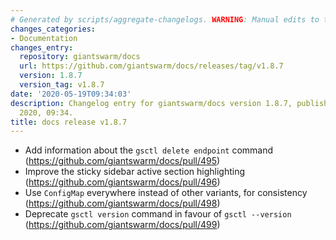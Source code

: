 ```yaml
---
# Generated by scripts/aggregate-changelogs. WARNING: Manual edits to this files will be overwritten.
changes_categories:
- Documentation
changes_entry:
  repository: giantswarm/docs
  url: https://github.com/giantswarm/docs/releases/tag/v1.8.7
  version: 1.8.7
  version_tag: v1.8.7
date: '2020-05-19T09:34:03'
description: Changelog entry for giantswarm/docs version 1.8.7, published on 19 May
  2020, 09:34.
title: docs release v1.8.7
---
```


* Add information about the `gsctl delete endpoint` command (https://github.com/giantswarm/docs/pull/495)
* Improve the sticky sidebar active section highlighting (https://github.com/giantswarm/docs/pull/496)
* Use `ConfigMap` everywhere instead of other variants, for consistency (https://github.com/giantswarm/docs/pull/498)
* Deprecate `gsctl version` command in favour of `gsctl --version` (https://github.com/giantswarm/docs/pull/499)
